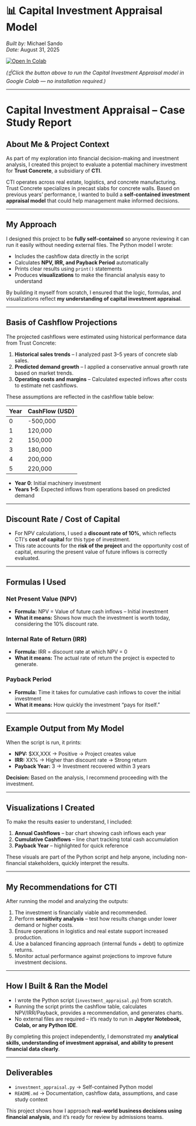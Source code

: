 # 📊 Capital Investment Appraisal Model  

*Built by:* Michael Sando  
*Date:* August 31, 2025  


[![Open In Colab](https://colab.research.google.com/assets/colab-badge.svg)](https://colab.research.google.com/github/Michael-Sando/CAPITAL-INVESTMENT-APPRAISAL-MODEL/blob/main/Capital_Investment_Appraisal_Model.ipynb)
 

*(☝️Click the button above to run the Capital Investment Appraisal model in Google Colab — no installation required.)*  

---

# Capital Investment Appraisal – Case Study Report

## About Me & Project Context
As part of my exploration into financial decision-making and investment analysis, I created this project to evaluate a potential machinery investment for **Trust Concrete**, a subsidiary of **CTI**.  

CTI operates across real estate, logistics, and concrete manufacturing. Trust Concrete specializes in precast slabs for concrete walls. Based on previous years’ performance, I wanted to build a **self-contained investment appraisal model** that could help management make informed decisions.

---

## My Approach
I designed this project to be **fully self-contained** so anyone reviewing it can run it easily without needing external files. The Python model I wrote:

- Includes the cashflow data directly in the script  
- Calculates **NPV, IRR, and Payback Period** automatically  
- Prints clear results using `print()` statements  
- Produces **visualizations** to make the financial analysis easy to understand  

By building it myself from scratch, I ensured that the logic, formulas, and visualizations reflect **my understanding of capital investment appraisal**.

---

## Basis of Cashflow Projections
The projected cashflows were estimated using historical performance data from Trust Concrete:

1. **Historical sales trends** – I analyzed past 3–5 years of concrete slab sales.  
2. **Predicted demand growth** – I applied a conservative annual growth rate based on market trends.  
3. **Operating costs and margins** – Calculated expected inflows after costs to estimate net cashflows.  

These assumptions are reflected in the cashflow table below:

| Year | CashFlow (USD) |
|------|----------------|
| 0    | -500,000       |
| 1    | 120,000        |
| 2    | 150,000        |
| 3    | 180,000        |
| 4    | 200,000        |
| 5    | 220,000        |

- **Year 0**: Initial machinery investment  
- **Years 1–5**: Expected inflows from operations based on predicted demand  

---

## Discount Rate / Cost of Capital
- For NPV calculations, I used a **discount rate of 10%**, which reflects CTI's **cost of capital** for this type of investment.  
- This rate accounts for the **risk of the project** and the opportunity cost of capital, ensuring the present value of future inflows is correctly evaluated.

---

## Formulas I Used

### Net Present Value (NPV)
- **Formula:** NPV = Value of future cash inflows – Initial investment  
- **What it means:** Shows how much the investment is worth today, considering the 10% discount rate.  

### Internal Rate of Return (IRR)
- **Formula:** IRR = discount rate at which NPV = 0  
- **What it means:** The actual rate of return the project is expected to generate.  

### Payback Period
- **Formula:** Time it takes for cumulative cash inflows to cover the initial investment  
- **What it means:** How quickly the investment “pays for itself.”

---

## Example Output from My Model
When the script is run, it prints:

- **NPV:** $XX,XXX → Positive → Project creates value  
- **IRR:** XX% → Higher than discount rate → Strong return  
- **Payback Year:** 3 → Investment recovered within 3 years  

**Decision:** Based on the analysis, I recommend proceeding with the investment.

---

## Visualizations I Created
To make the results easier to understand, I included:

1. **Annual Cashflows** – bar chart showing cash inflows each year  
2. **Cumulative Cashflows** – line chart tracking total cash accumulation  
3. **Payback Year** – highlighted for quick reference  

These visuals are part of the Python script and help anyone, including non-financial stakeholders, quickly interpret the results.

---

## My Recommendations for CTI
After running the model and analyzing the outputs:

1. The investment is financially viable and recommended.  
2. Perform **sensitivity analysis** – test how results change under lower demand or higher costs.  
3. Ensure operations in logistics and real estate support increased production.  
4. Use a balanced financing approach (internal funds + debt) to optimize returns.  
5. Monitor actual performance against projections to improve future investment decisions.  

---

## How I Built & Ran the Model
- I wrote the Python script (`investment_appraisal.py`) from scratch.  
- Running the script prints the cashflow table, calculates NPV/IRR/Payback, provides a recommendation, and generates charts.  
- No external files are required – it’s ready to run in **Jupyter Notebook, Colab, or any Python IDE**.  

By completing this project independently, I demonstrated my **analytical skills, understanding of investment appraisal, and ability to present financial data clearly**.

---

## Deliverables
- `investment_appraisal.py` → Self-contained Python model  
- `README.md` → Documentation, cashflow data, assumptions, and case study context  

This project shows how I approach **real-world business decisions using financial analysis**, and it’s ready for review by admissions teams.

